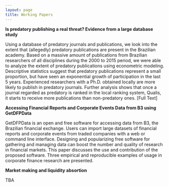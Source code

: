 ```yaml
---
layout: page
title: Working Papers
---
```


**Is predatory publishing a real threat? Evidence from a large database study**

Using a database of predatory journals and publications, we look into the extent that (allegedly) predatory publications are present in the Brazilian academy. Based on a massive amount of publications from Brazilian researchers of all disciplines during the 2000 to 2015 period, we were able to analyze the extent of predatory publications using econometric modeling. Descriptive statistics suggest that predatory publications represent a small proportion, but have seen an exponential growth of participation in the last 5 years. Experienced researchers with a Ph.D. obtained locally are more likely to publish in predatory journals. Further analysis shows that once a  journal regarded as predatory is ranked in the local ranking system, Qualis, it starts to receive more publications than non-predatory ones. [Full Text]



**Accessing Financial Reports and Corporate Events Data from B3 using GetDFPData**

GetDFPData is an open and free software for accessing data from B3, the Brazilian financial exchange.  Users can import large datasets of financial reports and corporate events from traded companies with a web or command line interface. Designing and popularizing free software for gathering and managing data can boost the number and quality of research in financial markets. This paper discusses the use and contribution of the proposed software. Three empirical and reproducible examples of usage in corporate finance research are presented. 


**Market making and liquidity absortion**

TBA
